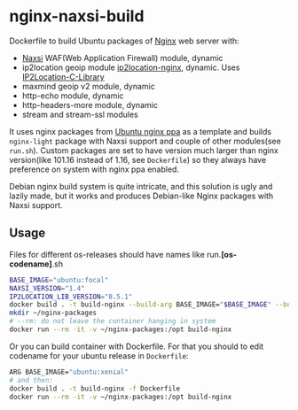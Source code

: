 # nginx-naxsi-build

Dockerfile to build Ubuntu packages of [Nginx](https://nginx.org/) web server with:
* [Naxsi](https://github.com/wargio/naxsi) WAF(Web Application Firewall) module, dynamic
* ip2location geoip module [ip2location-nginx](https://github.com/ip2location/ip2location-nginx), dynamic. Uses [IP2Location-C-Library](https://github.com/chrislim2888/IP2Location-C-Library)
* maxmind geoip v2 module, dynamic
* http-echo module, dynamic
* http-headers-more module, dynamic
* stream and stream-ssl modules

It uses nginx packages from [Ubuntu nginx ppa](https://launchpad.net/~nginx/+archive/ubuntu/stable) as a template and builds `nginx-light` package with Naxsi support and couple of other modules(see `run.sh`). Custom packages are set to have version much larger than nginx version(like 101.16 instead of 1.16, see `Dockerfile`) so they always have preference on system with nginx ppa enabled.

Debian nginx build system is quite intricate, and this solution is ugly and lazily made, but it works and produces Debian-like Nginx packages with Naxsi support.

## Usage
Files for different os-releases should have names like run.**[os-codename]**.sh

```bash
BASE_IMAGE="ubuntu:focal"
NAXSI_VERSION="1.4"
IP2LOCATION_LIB_VERSION="8.5.1"
docker build . -t build-nginx --build-arg BASE_IMAGE="$BASE_IMAGE" --build-arg NAXSI_VERSION="$NAXSI_VERSION" --build-arg IP2LOCATION_LIB_VERSION="$IP2LOCATION_LIB_VERSION"
mkdir ~/nginx-packages
# --rm: do not leave the container hanging in system
docker run --rm -it -v ~/nginx-packages:/opt build-nginx
```

Or you can build container with Dockerfile. For that you should to edit codename for your ubuntu release in `Dockerfile`:

```bash
ARG BASE_IMAGE="ubuntu:xenial"
# and then:
docker build . -t build-nginx -f Dockerfile
docker run --rm -it -v ~/nginx-packages:/opt build-nginx
```

